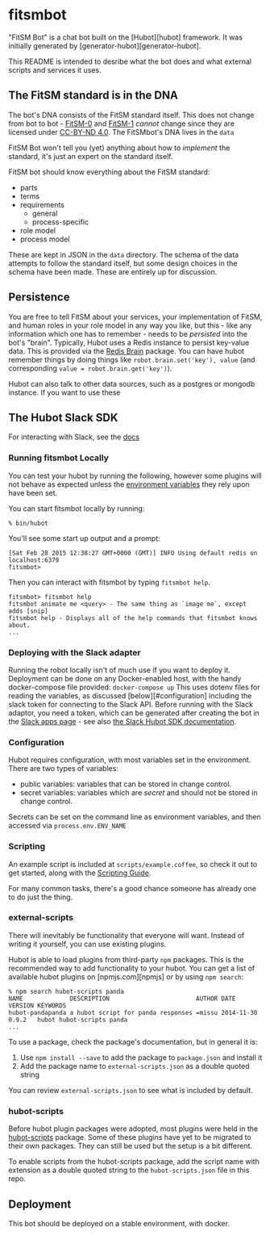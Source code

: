 # fitsmbot

"FitSM Bot" is a chat bot built on the [Hubot][hubot] framework. It was
initially generated by [generator-hubot][generator-hubot].

This README is intended to desribe what the bot does and what external scripts and services it uses.

## The FitSM standard is in the DNA

The bot's DNA consists of the FitSM standard itself. This does not change from bot to bot - [FitSM-0](http://fitsm.itemo.org/wp-content/uploads/sites/3/2018/05/FitSM-0_Overview_and_vocabulary.pdf) and [FitSM-1](http://fitsm.itemo.org/wp-content/uploads/sites/3/2018/05/FitSM-1_Requirements.pdf) _cannot_ change since they are licensed under [CC-BY-ND 4.0](https://creativecommons.org/licenses/by-nd/2.0/). The FitSMbot's DNA lives in the `data`

FitSM Bot won't tell you (yet) anything about how to _implement_ the standard, it's just an expert on the standard itself.

FitSM bot should know everything about the FitSM standard:
  
  - parts
  - terms
  - requirements
    - general
    - process-specific
  - role model
  - process model

These are kept in JSON in the `data` directory. The schema of the data attempts to follow the standard itself, but some design choices in the schema have been made.
These are entirely up for discussion.

##  Persistence

You are free to tell FitSM about your services, your implementation of FitSM, and human roles in your role model in any way you like, but this - like any information which one has to remember - needs to be _persisted_ into the bot's "brain".
Typically, Hubot uses a Redis instance to persist key-value data.
This is provided via the [Redis Brain](https://www.npmjs.com/package/hubot-redis-brain) package.
You can have hubot remember things by doing things like `robot.brain.set('key'), value` (and corresponding `value = robot.brain.get('key')`).

Hubot can also talk to other data sources, such as a postgres or mongodb instance. If you want to use these

## The Hubot Slack SDK

For interacting with Slack, see the [docs](https://slackapi.github.io/hubot-slack/)

### Running fitsmbot Locally

You can test your hubot by running the following, however some plugins will not
behave as expected unless the [environment variables](#configuration) they rely
upon have been set.

You can start fitsmbot locally by running:

    % bin/hubot

You'll see some start up output and a prompt:

    [Sat Feb 28 2015 12:38:27 GMT+0000 (GMT)] INFO Using default redis on localhost:6379
    fitsmbot>

Then you can interact with fitsmbot by typing `fitsmbot help`.

    fitsmbot> fitsmbot help
    fitsmbot animate me <query> - The same thing as `image me`, except adds [snip]
    fitsmbot help - Displays all of the help commands that fitsmbot knows about.
    ...

### Deploying with the Slack adapter

Running the robot locally isn't of much use if you want to deploy it.
Deployment can be done on any Docker-enabled host, with the handy docker-compose file provided: `docker-compose up`
This uses dotenv files for reading the variables, as discussed [below][#configuration] including the slack token for connecting to the Slack API.
Before running with the Slack adaptor, you need a token, which can be generated after creating the bot in the [Slack apps page](https://api.slack.com/apps) - see also [the Slack Hubot SDK documentation](https://slackapi.github.io/hubot-slack/#getting-a-slack-token).



### Configuration

Hubot requires configuration, with most variables set in the environment.
There are two types of variables:
 
 - public variables: variables that can be stored in change control.
 - secret variables: variables which are _secret_ and should not be stored in change control.

Secrets can be set on the command line as environment variables, and then accessed via `process.env.ENV_NAME`


### Scripting

An example script is included at `scripts/example.coffee`, so check it out to
get started, along with the [Scripting Guide][scripting-docs].

For many common tasks, there's a good chance someone has already one to do just
the thing.

[scripting-docs]: https://github.com/github/hubot/blob/master/docs/scripting.md

### external-scripts

There will inevitably be functionality that everyone will want. Instead of
writing it yourself, you can use existing plugins.

Hubot is able to load plugins from third-party `npm` packages. This is the
recommended way to add functionality to your hubot. You can get a list of
available hubot plugins on [npmjs.com][npmjs] or by using `npm search`:

    % npm search hubot-scripts panda
    NAME             DESCRIPTION                        AUTHOR DATE       VERSION KEYWORDS
    hubot-pandapanda a hubot script for panda responses =missu 2014-11-30 0.9.2   hubot hubot-scripts panda
    ...


To use a package, check the package's documentation, but in general it is:

1. Use `npm install --save` to add the package to `package.json` and install it
2. Add the package name to `external-scripts.json` as a double quoted string

You can review `external-scripts.json` to see what is included by default.


### hubot-scripts

Before hubot plugin packages were adopted, most plugins were held in the
[hubot-scripts][hubot-scripts] package. Some of these plugins have yet to be
migrated to their own packages. They can still be used but the setup is a bit
different.

To enable scripts from the hubot-scripts package, add the script name with
extension as a double quoted string to the `hubot-scripts.json` file in this
repo.

[hubot-scripts]: https://github.com/github/hubot-scripts


## Deployment

This bot should be deployed on a stable environment, with docker.